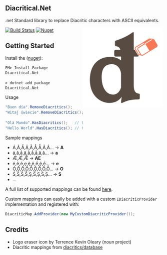 ## Diacritical.Net

.net Standard library to replace Diacritic characters with ASCII equivalents.

<img src="https://raw.githubusercontent.com/anth12/diacritical-dotnet/master/assets/diacritical.png" alt="Diacritical logo" width="256px" align="right">

[![Build Status](https://anthonyhalliday.visualstudio.com/Diacritical/_apis/build/status/anth12.diacritical-dotnet?branchName=master)](https://anthonyhalliday.visualstudio.com/Diacritical/_build/latest?definitionId=1&branchName=master)
[![Nuget](https://img.shields.io/nuget/v/Diacritical.Net)](https://www.nuget.org/packages/Diacritical.Net)


## Getting Started

Install the ([nuget][nuget]):

    PM> Install-Package Diacritical.Net

	> dotnet add package Diacritical.Net

Usage

```c#
"Buen día".RemoveDiacritics();      // Buen dia
"Witaj świecie".RemoveDiacritics(); // Witaj swiecie

"Olá Mundo".HasDiacritics();   // true
"Hello World".HasDiacritics(); // false
```

Sample mappings
- Á,Ă,Ắ,Ặ,Ằ,Ẳ,Ẵ,Ǎ,Â... -> **A**
- á,ă,ắ,ặ,ằ,ẳ,ẵ,ǎ,â... -> **a**
- Æ,Ǽ,Ǣ -> **AE**
- é,ĕ,ě,ȩ,ḝ,ê,ế,ệ,ề... -> **e**
- Ó,Ŏ,Ǒ,Ô,Ố,Ộ,Ồ,Ổ,Ỗ... -> **O**
- Ś,Ṥ,Š,Ṧ,Ş,Ŝ,Ș,Ṡ,Ṣ... -> **S**
- ...

A full list of supported mappings can be found [here][default provider].

Custom mappings can easily be added with a custom `IDiacriticProvider` implementation and registered with:

```c#
DiacriticMap.AddProvider(new MyCustomDiacriticProvider());
```

## Credits
- Logo eraser icon by Terrence Kevin Oleary (noun project)
- Diacritic mappings from [diacritics/database][diacritics database]


[nuget]: https://www.nuget.org/packages/Diacritical.Net/
[diacritics database]: https://github.com/diacritics/database
[default provider]: https://github.com/anth12/diacritical-dotnet/blob/master/Diacritical/DefaultDiacriticProvider.cs
